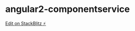 # angular2-componentservice

[Edit on StackBlitz ⚡️](https://stackblitz.com/edit/angular2-componentservice)